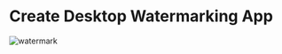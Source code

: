 # Create Desktop Watermarking App


![watermark](https://user-images.githubusercontent.com/116648895/220350785-e04512af-2f75-4f45-9ee2-0e7dce7b6daf.gif)
